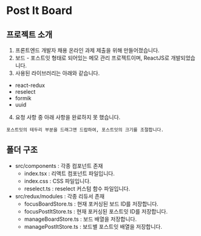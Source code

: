 # Post It Board

## 프로젝트 소개

1. 프론트엔드 개발자 채용 온라인 과제 제출을 위해 만들어졌습니다.
2. 보드 - 포스트잇 형태로 되어있는 메모 관리 프로젝트이며, ReactJS로 개발되었습니다.
3. 사용된 라이브러리는 아래와 같습니다.

 - react-redux
 - reselect
 - formik
 - uuid

4. 요청 사항 중 아래 사항을 완료하지 못 했습니다.
```
포스트잇의 테두리 부분을 드래그앤 드랍하여, 포스트잇의 크기를 조절합니다.
```

## 폴더 구조

- src/components : 각종 컴포넌트 존재
	- index.tsx : 리액트 컴포넌트 파일입니다.
	- index.css : CSS 파일입니다.
	- reselect.ts : reselect 커스텀 함수 파일입니다.
- src/redux/modules : 각종 리듀서 존재
	- focusBoardStore.ts : 현재 포커싱된 보드 ID를 저장합니다.
	- focusPostItStore.ts : 현재 포커싱된 포스트잇 ID를 저장합니다.
	- manageBoardStore.ts : 보드 배열을 저장합니다.
	- managePostItStore.ts : 보드별 포스트잇 배열을 저장합니다.
